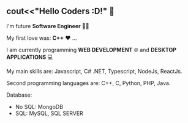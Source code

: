 cout<<"Hello Coders :D!" 👋
----------
I'm future **Software Engineer** 👨‍🎓

My first love was: **C++** ♥ ...

I am currently programming **WEB DEVELOPMENT** 🌐 and **DESKTOP APPLICATIONS** 💻

My main skills are:  Javascript, C# .NET, Typescript, NodeJs, ReactJs.


Second programming languages are:  C++, C, Python, PHP, Java. 

Database:
  - No SQL: MongoDB
  - SQL: MySQL, SQL SERVER
